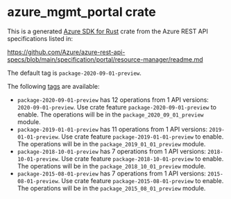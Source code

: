 # azure_mgmt_portal crate

This is a generated [Azure SDK for Rust](https://github.com/Azure/azure-sdk-for-rust) crate from the Azure REST API specifications listed in:

https://github.com/Azure/azure-rest-api-specs/blob/main/specification/portal/resource-manager/readme.md

The default tag is `package-2020-09-01-preview`.

The following [tags](https://github.com/Azure/azure-sdk-for-rust/blob/main/services/tags.md) are available:

- `package-2020-09-01-preview` has 12 operations from 1 API versions: `2020-09-01-preview`. Use crate feature `package-2020-09-01-preview` to enable. The operations will be in the `package_2020_09_01_preview` module.
- `package-2019-01-01-preview` has 11 operations from 1 API versions: `2019-01-01-preview`. Use crate feature `package-2019-01-01-preview` to enable. The operations will be in the `package_2019_01_01_preview` module.
- `package-2018-10-01-preview` has 7 operations from 1 API versions: `2018-10-01-preview`. Use crate feature `package-2018-10-01-preview` to enable. The operations will be in the `package_2018_10_01_preview` module.
- `package-2015-08-01-preview` has 7 operations from 1 API versions: `2015-08-01-preview`. Use crate feature `package-2015-08-01-preview` to enable. The operations will be in the `package_2015_08_01_preview` module.